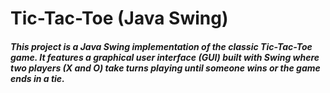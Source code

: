 # Tic-Tac-Toe (Java Swing)
##### This project is a Java Swing implementation of the classic Tic-Tac-Toe game. It features a graphical user interface (GUI) built with Swing where two players (X and O) take turns playing until someone wins or the game ends in a tie.
